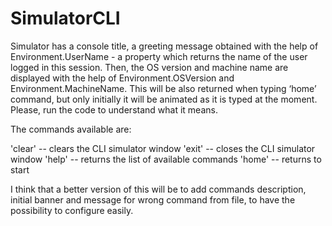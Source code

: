 # SimulatorCLI
 Simulator has a console title, a greeting message obtained with the help of Environment.UserName - a property which returns the name of the user logged in this session. 
 Then, the OS version and machine name are displayed with the help of Environment.OSVersion and Environment.MachineName. 
 This will be also returned when typing ‘home’ command, but only initially it will be animated as it is typed at the moment. 
 Please, run the code to understand what it means.

The commands available are:

'clear' -- clears the CLI simulator window
'exit' -- closes the CLI simulator window
'help' -- returns the list of available commands
'home' -- returns to start

I think that a better version of this will be to add commands description, initial banner and message for wrong command from file, to have the possibility to configure easily.

